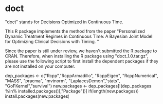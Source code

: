 # doct
"doct" stands for Decisions Optimized in Continuous Time. 

This R package implements the method from the paper "Personalized Dynamic Treatment Regimes in Continuous Time: A Bayesian Joint Model for Optimizing Clinical Decisions with Timing. "

Since the paper is still under review, we haven't submitted the R package to CRAN. Therefore, when installing the R package using "doct_1.0.tar.gz", please use the following script to first install the dependent packages if they are not installed on your computer. 

dep_packages <- c("Rcpp","RcppArmadillo", "RcppEigen", "RcppNumerical", "MASS", "pracma", "mvtnorm", "LaplacesDemon","stats", "GoFKernel","survival")
new.packages <- dep_packages[!(dep_packages %in% installed.packages()[,"Package"])]
if(length(new.packages)) install.packages(new.packages)







